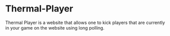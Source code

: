 # Thermal-Player
Thermal Player is a website that allows one to kick players that are currently in your game on the website using long polling.
